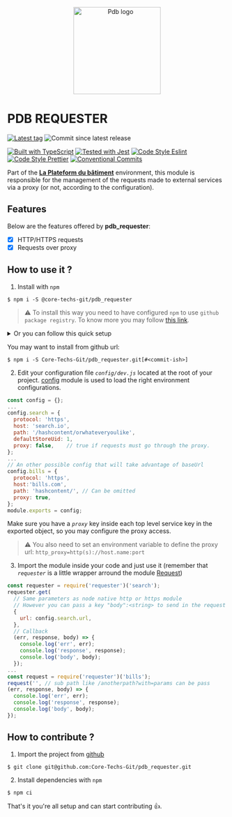 <p align="center">
  <a href="https://www.laplateforme.com/">
    <img src="https://www.laplateforme.com/cms/i?o=%2Fsites%2Fdefault%2Ffiles%2F2017-04%2Flogo_pdb_bsl-1.jpg" alt="Pdb logo" width="200">
  </a>
</p>

# PDB REQUESTER

[![Latest tag](https://img.shields.io/github/v/tag/Core-Techs-Git/pdb_requester?color=f87a15)](https://github.com/Core-Techs-Git/pdb_requester/tags)
![Commit since latest release](https://img.shields.io/github/commits-since/Core-Techs-Git/pdb_requester/latest?color=f87a15&sort=semver)

[![Built with TypeScript](https://img.shields.io/npm/v/typescript?color=007ACC&label=Typescript&logo=typescript)](https://github.com/microsoft/TypeScript)
[![Tested with Jest](https://img.shields.io/npm/v/jest?color=C21325&label=Jest&logo=jest)](https://github.com/facebook/jest)
[![Code Style Eslint](https://img.shields.io/npm/v/eslint?color=4B32C3&label=Eslint&logo=eslint)](https://github.com/eslint/eslint)
[![Code Style Prettier](https://img.shields.io/npm/v/prettier?color=F7B93E&label=Prettier&logo=prettier)](https://github.com/prettier/prettier)
[![Conventional Commits](https://img.shields.io/badge/Conventional%20Commits-1.0.0-yellow.svg)](https://conventionalcommits.org)

Part of the **[La Plateform du bâtiment](https://www.laplateforme.com/)** environment, this module is responsible for the management of the requests made to external services via a proxy (or not, according to the configuration).

## Features

Below are the features offered by **pdb_requester**:

- [x] HTTP/HTTPS requests
- [x] Requests over proxy

## How to use it ?

1. Install with `npm`

```Shell
$ npm i -S @core-techs-git/pdb_requester
```

> ⚠️
> To install this way you need to have configured `npm` to use `github package registry`. To know more you may follow [this link](https://help.github.com/en/articles/configuring-npm-for-use-with-github-package-registry#authenticating-to-github-package-registry).

<details>
  <summary>Or you can follow this quick setup</summary>
  <ul>
    <li>
      <p>Set a scoped registry access</p>
      <pre>$ npm config set @core-techs-git:registry https://npm.pkg.github.com/core-techs-git</pre>
    </li>
    <li>
      <p>Set authentication information inside your .npmrc file</p>
      <pre>//npm.pkg.github.com/:_authToken=PERSONAL-ACCESS-TOKEN</pre>
    </li>
  </ul>
  <p><b><i><a href="https://help.github.com/en/articles/creating-a-personal-access-token-for-the-command-line">PERSONAL-ACCESS-TOKEN</a></i></b> is generated in github settings.</p>
</details>

You may want to install from github url:

```Shell
$ npm i -S Core-Techs-Git/pdb_requester.git[#<commit-ish>]
```

2. Edit your configuration file _`config/dev.js`_ located at the root of your project. [config](https://github.com/lorenwest/node-config) module is used to load the right environment configurations.

```JavaScript
const config = {};
...
config.search = {
  protocol: 'https',
  host: 'search.io',
  path: '/hashcontent/orwhateveryoulike',
  defaultStoreUid: 1,
  proxy: false,    // true if requests must go through the proxy.
};
...
// An other possible config that will take advantage of baseUrl
config.bills = {
  protocol: 'https',
  host:'bills.com',
  path: 'hashcontent/', // Can be omitted
  proxy: true,
};
module.exports = config;
```

Make sure you have a _`proxy`_ key inside each top level service key in the exported object, so you may configure the proxy access.

> ⚠️
> You also need to set an environment variable to define the proxy url: `http_proxy=http(s)://host.name:port`

3. Import the module inside your code and just use it (remember that _`requester`_ is a little wrapper arround the module [Request](https://github.com/request/request))

```JavaScript
const requester = require('requester')('search');
requester.get(
  // Same parameters as node native http or https module
  // However you can pass a key "body":<string> to send in the request
  {
    url: config.search.url,
  },
  // Callback
  (err, response, body) => {
    console.log('err', err);
    console.log('response', response);
    console.log('body', body);
  });
...
const request = require('requester')('bills');
request('', // sub path like /anotherpath?with=params can be pass
(err, response, body) => {
  console.log('err', err);
  console.log('response', response);
  console.log('body', body);
});
```

## How to contribute ?

1. Import the project from [github](https://github.com/Core-Techs-Git/pdb_requester)

```Shell
$ git clone git@github.com:Core-Techs-Git/pdb_requester.git
```

2. Install dependencies with `npm`

```Shell
$ npm ci
```

That's it you're all setup and can start contributing :thumbsup:.
